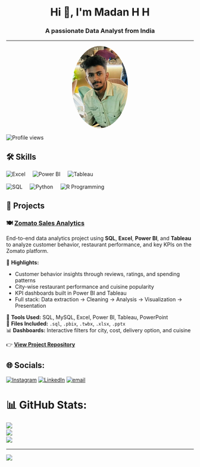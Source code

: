 <h1 align="center">Hi 👋, I'm Madan H H</h1>
<h3 align="center">A passionate Data Analyst from India</h3>

---

<p align="center">
  <img src="https://github.com/MadanShetty818/Madan_H_H/blob/main/20240204_204445%20(1).jpg" alt="Madan H H" width="150" style="border-radius: 50%;"/>
</p>

![Profile views](https://komarev.com/ghpvc/?username=chandangowda&label=Profile%20views&color=0e75b6&style=flat)


## 🛠️ Skills

<p align="left">
  <!-- Row 1 -->
  <img src="https://img.icons8.com/color/48/000000/microsoft-excel-2019--v1.png" alt="Excel" width="50" height="50"/>
  &nbsp;&nbsp;&nbsp;
  <img src="https://img.icons8.com/color/48/000000/power-bi.png" alt="Power BI" width="50" height="50"/>
  &nbsp;&nbsp;&nbsp;
  <img src="https://img.icons8.com/color/48/000000/tableau-software.png" alt="Tableau" width="50" height="50"/>
  <br><br>
  <!-- Row 2 -->
  <img src="https://img.icons8.com/ios-filled/50/000000/sql.png" alt="SQL" width="50" height="50"/>
  &nbsp;&nbsp;&nbsp;
  <img src="https://img.icons8.com/color/48/000000/python--v1.png" alt="Python" width="50" height="50"/>
  &nbsp;&nbsp;&nbsp;
  <img src="https://upload.wikimedia.org/wikipedia/commons/1/1b/R_logo.svg" alt="R Programming" width="50" height="50"/>
</p>

## 🚀 Projects

### 🍽️ <a href="https://github.com/MadanShetty818/Zomato_Sales_Analytics" target="_blank">Zomato Sales Analytics</a>

End-to-end data analytics project using <b>SQL</b>, <b>Excel</b>, <b>Power BI</b>, and <b>Tableau</b> to analyze customer behavior, restaurant performance, and key KPIs on the Zomato platform.

📌 <b>Highlights:</b>  
- Customer behavior insights through reviews, ratings, and spending patterns  
- City-wise restaurant performance and cuisine popularity  
- KPI dashboards built in Power BI and Tableau  
- Full stack: Data extraction → Cleaning → Analysis → Visualization → Presentation  

📁 <b>Tools Used:</b> SQL, MySQL, Excel, Power BI, Tableau, PowerPoint  
📎 <b>Files Included:</b> `.sql`, `.pbix`, `.twbx`, `.xlsx`, `.pptx`  
📊 <b>Dashboards:</b> Interactive filters for city, cost, delivery option, and cuisine  

👉 <a href="https://github.com/MadanShetty818/Zomato_Sales_Analytics" target="_blank"><b>View Project Repository</b></a>


## 🌐 Socials:
[![Instagram](https://img.shields.io/badge/Instagram-%23E4405F.svg?logo=Instagram&logoColor=white)](https://instagram.com/Madan_Shettywarrier) 
[![LinkedIn](https://img.shields.io/badge/LinkedIn-%230077B5.svg?logo=linkedin&logoColor=white)](https://www.linkedin.com/in/madan-h-h)
[![email](https://img.shields.io/badge/Email-D14836?logo=gmail&logoColor=white)](mailto:madanmadhu818@gmail.com) 

# 📊 GitHub Stats:
![](https://github-readme-stats.vercel.app/api?username=MadanShetty818&theme=vue-dark&hide_border=false&include_all_commits=true&count_private=true)<br/>
![](https://nirzak-streak-stats.vercel.app/?user=MadanShetty818&theme=vue-dark&hide_border=false)<br/>
![](https://github-readme-stats.vercel.app/api/top-langs/?username=MadanShetty818&theme=vue-dark&hide_border=false&include_all_commits=true&count_private=true&layout=compact)

---
[![](https://visitcount.itsvg.in/api?id=MadanShetty818&icon=0&color=0)](https://visitcount.itsvg.in)

<!-- Proudly created with GPRM ( https://gprm.itsvg.in ) -->
